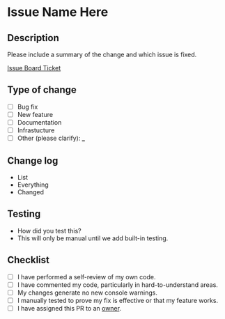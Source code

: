 # Issue Name Here

## Description

Please include a summary of the change and which issue is fixed.

[Issue Board Ticket](https://github.com/nditcommunity/nditcommunity.github.io/issues/1)

## Type of change

- [ ] Bug fix
- [ ] New feature
- [ ] Documentation
- [ ] Infrastucture
- [ ] Other (please clarify): **\_**

## Change log

- List
- Everything
- Changed

## Testing

- How did you test this?
- This will only be manual until we add built-in testing.

## Checklist

- [ ] I have performed a self-review of my own code.
- [ ] I have commented my code, particularly in hard-to-understand areas.
- [ ] My changes generate no new console warnings.
- [ ] I manually tested to prove my fix is effective or that my feature works.
- [ ] I have assigned this PR to an [owner](https://github.com/nditcommunity/ndit-website).
